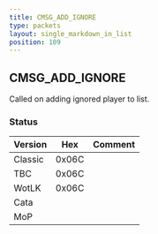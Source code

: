 ```yaml
---
title: CMSG_ADD_IGNORE
type: packets
layout: single_markdown_in_list
position: 109
---
```


## CMSG_ADD_IGNORE

Called on adding ignored player to list.

### Status

Version    | Hex        | Comment
---------- | ---------- | ----------
Classic    | 0x06C      | 
TBC        | 0x06C      | 
WotLK      | 0x06C      | 
Cata       |            | 
MoP        |            | 